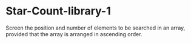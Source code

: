 # Star-Count-library-1
Screen the position and number of elements to be searched in an array, provided that the array is arranged in ascending order.
